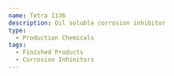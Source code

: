 ```yaml
---
name: Tetra 1136
description: Oil soluble corrosion inhibitor
type:
  - Production Chemicals
tags:
  - Finished Products
  - Corrosion Inhinitors
---
```

